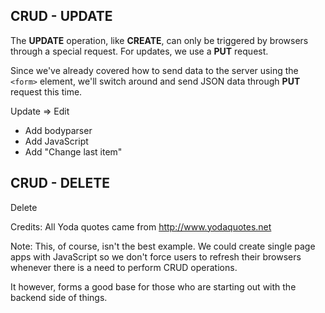 
## CRUD - UPDATE

The **UPDATE** operation, like **CREATE**, can only be triggered by browsers through a special request. For updates, we use a **PUT** request. 

Since we've already covered how to send data to the server using the `<form>` element, we'll switch around and send JSON data through **PUT** request this time. 

Update => Edit 

- Add bodyparser 
- Add JavaScript 
- Add "Change last item"

## CRUD - DELETE

Delete 

Credits: All Yoda quotes came from http://www.yodaquotes.net

Note: This, of course, isn't the best example. We could create single page apps with JavaScript so we don't force users to refresh their browsers whenever there is a need to perform CRUD operations.

It however, forms a good base for those who are starting out with the backend side of things.
